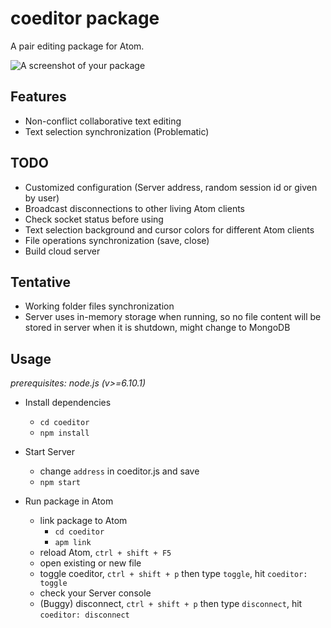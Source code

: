 # coeditor package

A pair editing package for Atom.

![A screenshot of your package](https://f.cloud.github.com/assets/69169/2290250/c35d867a-a017-11e3-86be-cd7c5bf3ff9b.gif)

## Features
+ Non-conflict collaborative text editing
+ Text selection synchronization (Problematic)

## TODO
+ Customized configuration (Server address, random session id or given by user)
+ Broadcast disconnections to other living Atom clients
+ Check socket status before using
+ Text selection background and cursor colors for different Atom clients
+ File operations synchronization (save, close)
+ Build cloud server

## Tentative
+ Working folder files synchronization
+ Server uses in-memory storage when running, so no file content will be stored in server when it is shutdown, might change to MongoDB

## Usage
_prerequisites: node.js (v>=6.10.1)_

+ Install dependencies
  - `cd coeditor`
  - `npm install`

+ Start Server
  - change `address` in coeditor.js and save
  - `npm start`

+ Run package in Atom
  - link package to Atom
    - `cd coeditor`
    - `apm link`
  - reload Atom, `ctrl + shift + F5`
  - open existing or new file
  - toggle coeditor, `ctrl + shift + p` then type `toggle`, hit `coeditor: toggle`
  - check your Server console
  - (Buggy) disconnect, `ctrl + shift + p` then type `disconnect`, hit `coeditor: disconnect`

